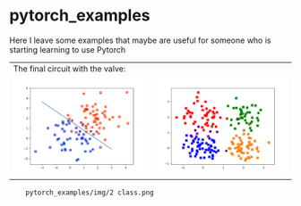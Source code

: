 # pytorch_examples
Here I leave some examples that maybe are useful for someone who is starting learning to use Pytorch



<table>
  <tr>
    <td colspan="2"> The final circuit with the valve: </td>
  </tr>
    <td> <img src="https://github.com/DanielDagnino/pytorch_examples/blob/master/img/2%20class.png" alt="Fianl circuit" width="400" /> </td>
    <td> <img src="https://github.com/DanielDagnino/pytorch_examples/blob/master/img/4%20classes.png" alt="Valve" rotate="90" width="400" /> </td>
</table>


      

        pytorch_examples/img/2 class.png
      
